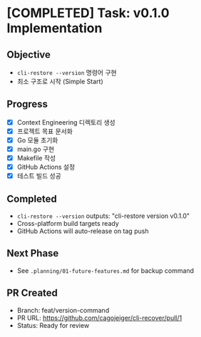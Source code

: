 # [COMPLETED] Task: v0.1.0 Implementation

## Objective
- `cli-restore --version` 명령어 구현
- 최소 구조로 시작 (Simple Start)

## Progress
- [x] Context Engineering 디렉토리 생성
- [x] 프로젝트 목표 문서화
- [x] Go 모듈 초기화
- [x] main.go 구현
- [x] Makefile 작성
- [x] GitHub Actions 설정
- [x] 테스트 빌드 성공

## Completed
- `cli-restore --version` outputs: "cli-restore version v0.1.0"
- Cross-platform build targets ready
- GitHub Actions will auto-release on tag push

## Next Phase
- See `.planning/01-future-features.md` for backup command

## PR Created
- Branch: feat/version-command
- PR URL: https://github.com/cagojeiger/cli-recover/pull/1
- Status: Ready for review